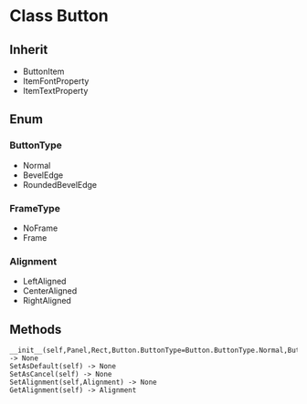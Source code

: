 # Class Button

## Inherit

* ButtonItem
* ItemFontProperty
* ItemTextProperty

## Enum

### ButtonType

* Normal
* BevelEdge
* RoundedBevelEdge

### FrameType

* NoFrame
* Frame

### Alignment

* LeftAligned
* CenterAligned
* RightAligned

## Methods
```
__init__(self,Panel,Rect,Button.ButtonType=Button.ButtonType.Normal,Button.FrameType=Button.FrameType.Frame) -> None
SetAsDefault(self) -> None
SetAsCancel(self) -> None
SetAlignment(self,Alignment) -> None
GetAlignment(self) -> Alignment
```

